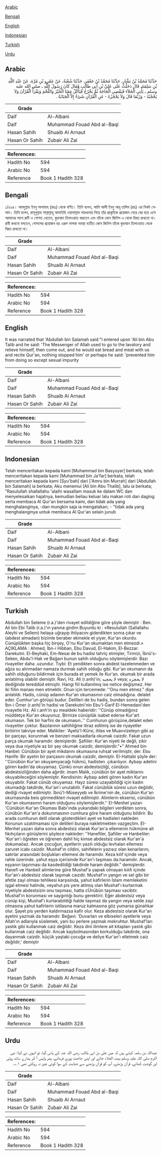 [Arabic](#arabic)

[Bengali](#bengali)

[English](#english)

[Indonesian](#indonesian)

[Turkish](#turkish)

[Urdu](#urdu)

## Arabic


<div dir="rtl" lang="ar" style={{fontSize:'larger',backgroundColor:'#f8f9fa',padding:20}}>
حَدَّثَنَا مُحَمَّدُ بْنُ بَشَّارٍ، حَدَّثَنَا مُحَمَّدُ بْنُ جَعْفَرٍ، حَدَّثَنَا شُعْبَةُ، عَنْ عَمْرِو بْنِ مُرَّةَ، عَنْ عَبْدِ اللَّهِ بْنِ سَلِمَةَ، قَالَ دَخَلْتُ عَلَى عَلِيِّ بْنِ أَبِي طَالِبٍ فَقَالَ كَانَ رَسُولُ اللَّهِ ـ صلى الله عليه وسلم ـ يَأْتِي الْخَلاَءَ فَيَقْضِي الْحَاجَةَ ثُمَّ يَخْرُجُ فَيَأْكُلُ مَعَنَا الْخُبْزَ وَاللَّحْمَ وَيَقْرَأُ الْقُرْآنَ وَلاَ يَحْجُبُهُ - وَرُبَّمَا قَالَ وَلاَ يَحْجُزُهُ - عَنِ الْقُرْآنِ شَىْءٌ إِلاَّ الْجَنَابَةُ ‏.‏
</div>
<div style={{backgroundColor:'#f8f9fa',padding:20, marginBottom: 10}}><table> <thead> <tr> <th>Grade</th> <th></th> </tr> </thead> <tbody> <tr><td>Daif</td><td>Al-Albani</td></tr><tr><td>Daif</td><td>Muhammad Fouad Abd al-Baqi</td></tr><tr><td>Hasan Sahih</td><td>Shuaib Al Arnaut</td></tr><tr><td>Hasan Or Sahih</td><td>Zubair Ali Zai</td></tr></tbody></table><table> <thead> <tr> <th>References:</th> <th></th> </tr> </thead> <tbody><tr><td>Hadith No</td><td>594</td></tr><tr><td>Arabic No</td><td>594</td></tr><tr><td>Reference</td><td>Book 1 Hadith 328</td></tr></tbody></table></div>

## Bengali


<div dir="ltr" lang="bn" style={{fontSize:'larger',backgroundColor:'#f8f9fa',padding:20}}>
১/৫৯৪। আবদুল্লাহ ইবনু সালামাহ (রহঃ) থেকে বর্ণিত। তিনি বলেন, আমি আলী ইবনু আবূ তালিব (রাঃ) এর নিকট গেলাম। তিনি বলেন, রাসূলুল্লাহ সাল্লাল্লাহু আলাইহি ওয়াসাল্লাম পায়খানায় গিয়ে তাঁর প্রাকৃতিক প্রয়োজন সেরে বের হয়ে এসে আমাদের সাথে রুটি ও গোশত খেতেন, কুরআন তিলাওয়াত করতেন এবং তাঁকে কোন জিনিস এ থেকে বিরত রাখতো না। রাবী কখনো বলতেন, গোসলের প্রয়োজন হয় এরূপ নাপাক অবস্থা ব্যতীত কোন জিনিস তাঁকে কুরআন তিলাওয়াত থেকে বিরত রাখতো না।
</div>
<div style={{backgroundColor:'#f8f9fa',padding:20, marginBottom: 10}}><table> <thead> <tr> <th>Grade</th> <th></th> </tr> </thead> <tbody> <tr><td>Daif</td><td>Al-Albani</td></tr><tr><td>Daif</td><td>Muhammad Fouad Abd al-Baqi</td></tr><tr><td>Hasan Sahih</td><td>Shuaib Al Arnaut</td></tr><tr><td>Hasan Or Sahih</td><td>Zubair Ali Zai</td></tr></tbody></table><table> <thead> <tr> <th>References:</th> <th></th> </tr> </thead> <tbody><tr><td>Hadith No</td><td>594</td></tr><tr><td>Arabic No</td><td>594</td></tr><tr><td>Reference</td><td>Book 1 Hadith 328</td></tr></tbody></table></div>

## English


<div dir="ltr" lang="en" style={{fontSize:'larger',backgroundColor:'#f8f9fa',padding:20}}>
It was narrated that 'Abdullah bin Salamah said:"I entered upon 'Ali bin Abu Talib and he said: 'The Messenger of Allah used to go to the lavatory and relieve himself, then come out, and he would eat bread and meat with us and recite Qur'an, nothing stopped him' or perhaps he said: 'prevented him from doing so except sexual impurity
</div>
<div style={{backgroundColor:'#f8f9fa',padding:20, marginBottom: 10}}><table> <thead> <tr> <th>Grade</th> <th></th> </tr> </thead> <tbody> <tr><td>Daif</td><td>Al-Albani</td></tr><tr><td>Daif</td><td>Muhammad Fouad Abd al-Baqi</td></tr><tr><td>Hasan Sahih</td><td>Shuaib Al Arnaut</td></tr><tr><td>Hasan Or Sahih</td><td>Zubair Ali Zai</td></tr></tbody></table><table> <thead> <tr> <th>References:</th> <th></th> </tr> </thead> <tbody><tr><td>Hadith No</td><td>594</td></tr><tr><td>Arabic No</td><td>594</td></tr><tr><td>Reference</td><td>Book 1 Hadith 328</td></tr></tbody></table></div>

## Indonesian


<div dir="ltr" lang="id" style={{fontSize:'larger',backgroundColor:'#f8f9fa',padding:20}}>
Telah menceritakan kepada kami [Muhammad bin Basysyar] berkata, telah menceritakan kepada kami [Muhammad bin Ja'far] berkata, telah menceritakan kepada kami [Syu'bah] dari ['Amru bin Murrah] dari [Abdullah bin Salamah] ia berkata; Aku menemui [Ali bin Abu Thalib], lalu ia berkata; "Rasulullah shallallahu 'alaihi wasallam masuk ke dalam WC dan menyelesaikan hajatnya, kemudian beliau keluar lalu makan roti dan daging serta membaca Al Qur'an bersama kami, dan tidak ada yang menghalanginya, -dan mungkin saja ia mengatakan; - "tidak ada yang menghalanginya untuk membaca Al Qur'an selain junub
</div>
<div style={{backgroundColor:'#f8f9fa',padding:20, marginBottom: 10}}><table> <thead> <tr> <th>Grade</th> <th></th> </tr> </thead> <tbody> <tr><td>Daif</td><td>Al-Albani</td></tr><tr><td>Daif</td><td>Muhammad Fouad Abd al-Baqi</td></tr><tr><td>Hasan Sahih</td><td>Shuaib Al Arnaut</td></tr><tr><td>Hasan Or Sahih</td><td>Zubair Ali Zai</td></tr></tbody></table><table> <thead> <tr> <th>References:</th> <th></th> </tr> </thead> <tbody><tr><td>Hadith No</td><td>594</td></tr><tr><td>Arabic No</td><td>594</td></tr><tr><td>Reference</td><td>Book 1 Hadith 328</td></tr></tbody></table></div>

## Turkish


<div dir="ltr" lang="tr" style={{fontSize:'larger',backgroundColor:'#f8f9fa',padding:20}}>
Abdullah bin Seleme (r.a.)'den rivayet edildiğine göre şöyle demiştir : Ben. Ali bin Ebi Talib (r.a.)'ın yanına girdim Buyurdu ki : «Resulullah (Sallallahu Aleyhi ve Sellem) helaya uğrayıp ihtiyacını giderdikten sonra çıkar ve (abdest almadan) bizimle beraber ekmekle et yiyer, Kur'an okurdu. Cünüplükten başka hiç birşey, O'nu Kur'an okumaktan men etmezdi.» AÇIKLAMA : Ahmed, İbn-i Hibban, Ebu Davud, El-Hakim, El-Bezzar. Darekutni. El-Beyhaki, Em-Nesai de bu hadisi tahriç etmişler, Tirmizi, İbnü's-Seken, Abdu'l-Hak ve Bağavi bunun sahih olduğunu söylemişlerdir. Bazı rivayetler daha .uzundur. Tıybi: Et yendikten sonra abdest tazelenmeden ve ağza su alınmadan namaza durmak sahih olduğu gibi. Kur'an okumanın da sahih olduğunu bildirmek için burada et yemek ile Kur'an. okumak bir arada anlatılmış olabilir demiştir. Ravi, Hz. Ali (r.anh)'in; لا يحجبه veya; لا يحجزه dediğinde tereddüd etmiştir. Hangi fiil kullanılmış ise netice değişmez. Her iki fiilin manası men etmektir. Onun için tercemede: ''Onu men etmez." diye anlatıldı. Hadis, cünüp adamın Kur'an okumasının caiz olmadığına. delalet eder. Cumhur'un görüşü budur. Delilleri de bu hadis, bundan sonra gelen İbn-i Ömer (r.anh)'in hadisi ve Darekutni'nin Ebu'l-Ğarif El-Hemedani'den rivayetle Hz. Ali r.anh'in şu mealdeki haberidir: ''Cünüp olmadığınız müddetçe Kur'an okuyunuz. Birinize cünüplük isabet ederse Kur'art okumasın. Tek bir harfini de okumasın..'' Cumhurun görüşüne,delalet eden rivayetler çoktur. Bazılarının sahihliğine itiraz edilmiş ise de riyayetler birbirini takviye eder. Malikiler: 'Ayetü'l-Kürsi, ihlas ve Muavvizeteyn gibi az bir parçayı, korunmak ve benzeri maksadlarla okumak caizdir. Fakat uzun parça okumak haramdır. demişlerdir. Şafiiler: Kur'an niyeti ile değil, zikir veya dua niyetiyle az bir şey okumak caizdir, demişlerdir."•" Ahmed bin Hanbel: Cünübün bir ayet mikdarını okumasına ruhsat verilmiştir, der. Ebu Hanife: Bir ayetin bir parçasını okumak caizdir, demiştir. El-Hattabi şöyle der: ''Cünübün Kur'an okuyamıyacağı hükmü, hadisten .çıkarılıyor. Aybaşı adetini gören kadin'da okuyamaz. Çünkü onun abdestsizliği, cünübün abdestsizliğinden daha ağırdir. imam Malik, cünübün bir ayet miktarını okuyabileceğini söylemiştir. Kendisinin: Aybaşı adeti gören kadın Kur'an okuyabilir. Fakat cünüb okuyamaz. Hayz süresi uzayabildiği için kadın okumadığı takdirde, Kur'an'ı unutabilir. Fakat cünüblük süresi uzun değildir, dediği rivayet edilmiştir. İbnü'l-Müseyyeb ve İkrime'nin de, cünübün Kur'an okurnasında beis görmedikleri rivayet edilmiştir. Alimlerin ekserisi, cünübün Kur'an okumasının haram olduğunu söylemişlerdir.'' EI-Menhel yazarı 'Cünübün Kur'an Okuması Babı'ında yukarıdaki bilgileri verdikten sonra, cünübün Kur'an'a dokunmasının cumhura göre haram olduğunu bildirir. Bu arada cumhurun delil olarak gösterdikleri ayet ve hadisleri nakleder. Konunun uzatılmaması için delilleri buraya nakletmekten vazgeçtim. EI-Menhel yazarı daha sonra abdestsiz olarak Kur'an'a ellemenin hükmüne ait fıkıhçıların görüşlerini şöylece nakleder: ''Hanefiler, Şafiiler ve Hanbeliler: 'Kur'an'ı öğreten ve öğrenen dahil hiç kimse abdestsiz olarak Kur'an'a dokumaöaz. Ancak çocuğun, ayetlerin yazılı olduğu levhalan ellemesi zaruret icabı caizdir. Mushaf'ın cildini, sahifelerin yazısız olan kenarlarını, satırlar arasındaki boşlukları ellemesi de haramdır. Keza kılıf içinde veya rahle üzerinde. yahut eşya içerisinde Kur'an'ı taşıması da.haramdır. Ancak, eşyanın taşınması da kasdedildiği takdirde haram değildir." demişlerdir. Hanefi ve HanbelI alimlerine göre Mushaf'a yapıak olmayan kılıfı içinde Kur'an'ı abdestsiz olarak taşımak caızdir. Mushaf'ın yangın ve sel gibi bir afetle zayi olması tehlikesi karşısinda, yahut kafirlerin İslam memleketini işgal etmesi halinde, veyahut pis yere atılmış olan Mushaf'ı kurtarmak niyetiyle abdestsizin onu taşıması, hatta cÜnübün taşıması vacibtir. Mushaf'ın korunması ve saygınlığı bunu gerektirir. Eğer abdestsiz veya cünüp kişi, Mushaf'ı kurtarabildiği halde taşımaz da yangın veya selde zayi olmasına yahut kafirlerin istilasına maruz kalmasına göz yumarsa günahkar olur. Şayet pis yerden kaldırmazsa kafir olur. Keza abdestsiz olarak Kur'an ayetini yazmak da haramdır. Beğavi: 'Duvarları ve elbiseleri ayetlerle veya Allah'ın adlarıyla süslemek, yani bu yerlere yazmak mekruhtur. Mushaf'ları yastık gibi kullanmak caiz değildir. Keza dini ilimIere ait kitapları yastık gibi kullanmak caiz değildir. Ancak kaybolmasından korkulduğu takdirde, ona dayanmak caizdir. küçük yaştaki çocuğa ve deliye Kur'an'ı elletmek caiz değildir,' demiştir
</div>
<div style={{backgroundColor:'#f8f9fa',padding:20, marginBottom: 10}}><table> <thead> <tr> <th>Grade</th> <th></th> </tr> </thead> <tbody> <tr><td>Daif</td><td>Al-Albani</td></tr><tr><td>Daif</td><td>Muhammad Fouad Abd al-Baqi</td></tr><tr><td>Hasan Sahih</td><td>Shuaib Al Arnaut</td></tr><tr><td>Hasan Or Sahih</td><td>Zubair Ali Zai</td></tr></tbody></table><table> <thead> <tr> <th>References:</th> <th></th> </tr> </thead> <tbody><tr><td>Hadith No</td><td>594</td></tr><tr><td>Arabic No</td><td>594</td></tr><tr><td>Reference</td><td>Book 1 Hadith 328</td></tr></tbody></table></div>

## Urdu


<div dir="rtl" lang="ur" style={{fontSize:'larger',backgroundColor:'#f8f9fa',padding:20}}>
عبداللہ بن سلمہ کہتے ہیں کہ میں علی بن ابی طالب رضی اللہ عنہ کے پاس گیا، تو انہوں نے کہا: نبی اکرم صلی اللہ علیہ وسلم بیت الخلاء جاتے اور اپنی حاجت پوری فرماتے، پھر واپس آ کر ہمارے ساتھ روٹی اور گوشت کھاتے، قرآن پڑھتے، آپ کو قرآن پڑھنے سے جنابت کے سوا کوئی چیز نہ روکتی تھی ۱؎۔
</div>
<div style={{backgroundColor:'#f8f9fa',padding:20, marginBottom: 10}}><table> <thead> <tr> <th>Grade</th> <th></th> </tr> </thead> <tbody> <tr><td>Daif</td><td>Al-Albani</td></tr><tr><td>Daif</td><td>Muhammad Fouad Abd al-Baqi</td></tr><tr><td>Hasan Sahih</td><td>Shuaib Al Arnaut</td></tr><tr><td>Hasan Or Sahih</td><td>Zubair Ali Zai</td></tr></tbody></table><table> <thead> <tr> <th>References:</th> <th></th> </tr> </thead> <tbody><tr><td>Hadith No</td><td>594</td></tr><tr><td>Arabic No</td><td>594</td></tr><tr><td>Reference</td><td>Book 1 Hadith 328</td></tr></tbody></table></div>